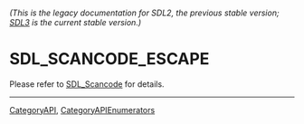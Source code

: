 ###### (This is the legacy documentation for SDL2, the previous stable version; [SDL3](https://wiki.libsdl.org/SDL3/) is the current stable version.)
# SDL_SCANCODE_ESCAPE

Please refer to [SDL_Scancode](SDL_Scancode) for details.

----
[CategoryAPI](CategoryAPI), [CategoryAPIEnumerators](CategoryAPIEnumerators)

